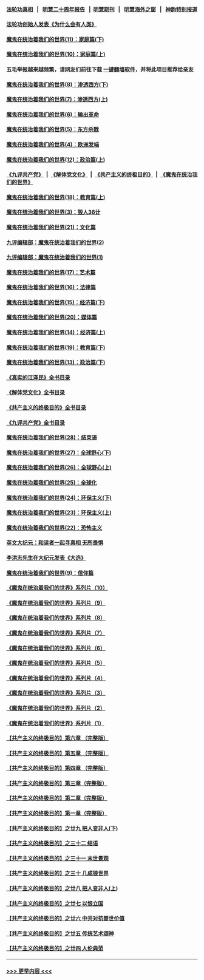#### [法轮功真相](https://github.com/gfw-breaker/truth/blob/master/README.md?t=0) &nbsp;&nbsp;|&nbsp;&nbsp; [明慧二十周年报告](https://github.com/gfw-breaker/mh-reports/blob/master/README.md?t=0) &nbsp;&nbsp;|&nbsp;&nbsp;[明慧期刊](https://github.com/gfw-breaker/mh-qikan) &nbsp;&nbsp;|&nbsp;&nbsp; [明慧海外之窗](https://github.com/gfw-breaker/mh-news/blob/master/README.md?t=0) &nbsp;&nbsp;|&nbsp;&nbsp; [神韵特别报道](https://github.com/gfw-breaker/mh-news/blob/master/shenyun.md?t=0)
#### [法轮功创始人发表《为什么会有人类》](../pages/nsc422/n13912117.md?t=02100643) 
#### [魔鬼在统治着我们的世界(11)：家庭篇(下)](../pages/nsc422/n10440961.md?t=02100643) 
#### [魔鬼在统治着我们的世界(10)：家庭篇(上)](../pages/nsc422/n10435448.md?t=02100643) 
#### 五毛举报越来越频繁，请网友们前往下载 [一键翻墙软件](https://github.com/gfw-breaker/ssr-accounts)，并将此项目推荐给亲友
#### [魔鬼在统治着我们的世界(8)：渗透西方(下)](../pages/nsc422/n10429603.md?t=02100643) 
#### [魔鬼在统治着我们的世界(7)：渗透西方(上)](../pages/nsc422/n10426013.md?t=02100643) 
#### [魔鬼在统治着我们的世界(6)：输出革命](../pages/nsc422/n10421536.md?t=02100643) 
#### [魔鬼在统治着我们的世界(5)：东方杀戮](../pages/nsc422/n10417707.md?t=02100643) 
#### [魔鬼在统治着我们的世界(4)：欧洲发端](../pages/nsc422/n10414890.md?t=02100643) 
#### [魔鬼在统治着我们的世界(12)：政治篇(上)](../pages/nsc422/n10444576.md?t=02100643) 
#### [《九评共产党》](https://github.com/begood0513/9ping.md/blob/master/README.md) &nbsp;|&nbsp; [《解体党文化》](../../../../jtdwh.md/blob/master/README.md)  &nbsp;|&nbsp; [《共产主义的终极目的》](../../../../gczydzjmd.md/blob/master/README.md) &nbsp;|&nbsp; [《魔鬼在统治我们的世界》](../../../../mgztzwmdsj.md/blob/master/README.md) 
#### [魔鬼在统治着我们的世界(18)：教育篇(上)](../pages/nsc422/n10526970.md?t=02100643) 
#### [魔鬼在统治着我们的世界(3)：毁人36计](../pages/nsc422/n10411583.md?t=02100643) 
#### [魔鬼在统治着我们的世界(21)：文化篇](../pages/nsc422/n10597706.md?t=02100643) 
#### [九评编辑部：魔鬼在统治着我们的世界(2)](../pages/nsc422/n10410036.md?t=02100643) 
#### [九评编辑部：魔鬼在统治着我们的世界(1)](../pages/nsc422/n10406825.md?t=02100643) 
#### [魔鬼在统治着我们的世界(17)：艺术篇](../pages/nsc422/n10499093.md?t=02100643) 
#### [魔鬼在统治着我们的世界(16)：法律篇](../pages/nsc422/n10485969.md?t=02100643) 
#### [魔鬼在统治着我们的世界(15)：经济篇(下)](../pages/nsc422/n10469975.md?t=02100643) 
#### [魔鬼在统治着我们的世界(20)：媒体篇](../pages/nsc422/n10586579.md?t=02100643) 
#### [魔鬼在统治着我们的世界(14)：经济篇(上)](../pages/nsc422/n10457370.md?t=02100643) 
#### [魔鬼在统治着我们的世界(19)：教育篇(下)](../pages/nsc422/n10564808.md?t=02100643) 
#### [魔鬼在统治着我们的世界(13)：政治篇(下)](../pages/nsc422/n10448270.md?t=02100643) 
#### [《真实的江泽民》全书目录](../pages/nsc422/n13721399.md?t=02100643) 
#### [《解体党文化》全书目录](../pages/nsc422/n13721157.md?t=02100643) 
#### [《共产主义的终极目的》全书目录](../pages/nsc422/n13721048.md?t=02100643) 
#### [《九评共产党》全书目录](../pages/nsc422/n13708085.md?t=02100643) 
#### [魔鬼在统治着我们的世界(28)：结束语](../pages/nsc422/n10936246.md?t=02100643) 
#### [魔鬼在统治着我们的世界(27)：全球野心(下)](../pages/nsc422/n10928319.md?t=02100643) 
#### [魔鬼在统治着我们的世界(26)：全球野心(上)](../pages/nsc422/n10900318.md?t=02100643) 
#### [魔鬼在统治着我们的世界(25)：全球化](../pages/nsc422/n10788205.md?t=02100643) 
#### [魔鬼在统治着我们的世界(24)：环保主义(下)](../pages/nsc422/n10695307.md?t=02100643) 
#### [魔鬼在统治着我们的世界(23)：环保主义(上)](../pages/nsc422/n10688613.md?t=02100643) 
#### [魔鬼在统治着我们的世界(22)：恐怖主义](../pages/nsc422/n10614727.md?t=02100643) 
#### [英文大纪元：和读者一起寻真相 无所畏惧](../pages/nsc422/n12542027.md?t=02100643) 
#### [李洪志先生在大纪元发表《大选》](../pages/nsc422/n12534746.md?t=02100643) 
#### [魔鬼在统治着我们的世界(9)：信仰篇](../pages/nsc422/n10432159.md?t=02100643) 
#### [《魔鬼在统治着我们的世界》系列片（10）](../pages/nsc422/n12292670.md?t=02100643) 
#### [《魔鬼在统治着我们的世界》系列片（9）](../pages/nsc422/n12290859.md?t=02100643) 
#### [《魔鬼在统治着我们的世界》系列片（8）](../pages/nsc422/n12287445.md?t=02100643) 
#### [《魔鬼在统治着我们的世界》系列片（7）](../pages/nsc422/n12283425.md?t=02100643) 
#### [《魔鬼在统治着我们的世界》系列片（6）](../pages/nsc422/n12282314.md?t=02100643) 
#### [《魔鬼在统治着我们的世界》系列片（5）](../pages/nsc422/n12281419.md?t=02100643) 
#### [《魔鬼在统治着我们的世界》系列片（4）](../pages/nsc422/n12274024.md?t=02100643) 
#### [《魔鬼在统治着我们的世界》系列片（3）](../pages/nsc422/n12271322.md?t=02100643) 
#### [《魔鬼在统治着我们的世界》系列片（2）](../pages/nsc422/n12269049.md?t=02100643) 
#### [《魔鬼在统治着我们的世界》系列片（1）](../pages/nsc422/n12267575.md?t=02100643) 
#### [【共产主义的终极目的】第六章 （完整版）](../pages/nsc422/n11428913.md?t=02100643) 
#### [【共产主义的终极目的】第五章 （完整版）](../pages/nsc422/n11428912.md?t=02100643) 
#### [【共产主义的终极目的】第四章 （完整版）](../pages/nsc422/n11428907.md?t=02100643) 
#### [【共产主义的终极目的】第三章（完整版）](../pages/nsc422/n11428848.md?t=02100643) 
#### [【共产主义的终极目的】第二章（完整版）](../pages/nsc422/n11428831.md?t=02100643) 
#### [【共产主义的终极目的】第一章（完整版）](../pages/nsc422/n11417651.md?t=02100643) 
#### [【共产主义的终极目的】之廿九 把人变非人(下)](../pages/nsc422/n11344140.md?t=02100643) 
#### [【共产主义的终极目的】之三十二 结语](../pages/nsc422/n11360535.md?t=02100643) 
#### [【共产主义的终极目的】之三十一 末世景观](../pages/nsc422/n11351129.md?t=02100643) 
#### [【共产主义的终极目的】之三十 几成狼世界](../pages/nsc422/n11348280.md?t=02100643) 
#### [【共产主义的终极目的】之廿八 把人变非人(上)](../pages/nsc422/n11340492.md?t=02100643) 
#### [【共产主义的终极目的】之廿七 以恨立国](../pages/nsc422/n11336944.md?t=02100643) 
#### [【共产主义的终极目的】之廿六 中共对抗普世价值](../pages/nsc422/n11324785.md?t=02100643) 
#### [【共产主义的终极目的】之廿五 传统艺术颂神](../pages/nsc422/n11296396.md?t=02100643) 
#### [【共产主义的终极目的】之廿四 人伦典范](../pages/nsc422/n11296397.md?t=02100643) 

----
#### [ >>> 更早内容 <<< ](../indexes/nsc422-earlier.md)
